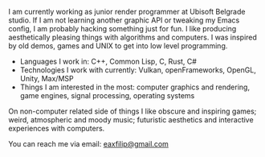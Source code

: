I am currently working as junior render programmer at Ubisoft Belgrade studio. If I am not learning another graphic API or tweaking my Emacs config, I am probably hacking something just for fun. I like producing aesthetically pleasing things with algorithms and computers. I was inspired by old demos, games and UNIX to get into low level programming.

- Languages I work in: C++, Common Lisp, C, Rust, C#
- Technologies I work with currently: Vulkan, openFrameworks, OpenGL, Unity, Max/MSP
- Things I am interested in the most: computer graphics and rendering, game engines, signal processing, operating systems

On non-computer related side of things I like obscure and inspiring games; weird, atmospheric and moody music; futuristic aesthetics and interactive experiences with computers. 

You can reach me via email: eaxfilip@gmail.com
